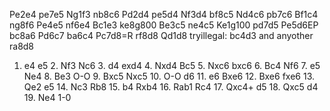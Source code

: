 Pe2e4
pe7e5
Ng1f3
nb8c6
Pd2d4
pe5d4
Nf3d4
bf8c5
Nd4c6
pb7c6
Bf1c4
ng8f6
Pe4e5
nf6e4
Bc1e3
ke8g800
Be3c5
ne4c5
Ke1g100
pd7d5
Pe5d6EP
bc8a6
Pd6c7
ba6c4
Pc7d8=R
rf8d8
Qd1d8
tryillegal: bc4d3 and anyother
ra8d8




1. e4 e5 2. Nf3 Nc6 3. d4 exd4 4. Nxd4 Bc5 5. Nxc6 bxc6 6. Bc4 Nf6 7. e5 Ne4 8. Be3 O-O 9. Bxc5 Nxc5 10. O-O d6 11. e6 Bxe6 12. Bxe6 fxe6 13. Qe2 e5 14. Nc3 Rb8 15. b4 Rxb4 16. Rab1 Rc4 17. Qxc4+ d5 18. Qxc5 d4 19. Ne4 1-0